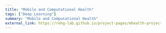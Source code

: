 ```yaml
---
title: "Mobile and Computational Health"
tags: ["Deep Learning"]
summary: "Mobile and Computational Health"
external_link: https://rehg-lab.github.io/project-pages/mhealth-project/
---
```

